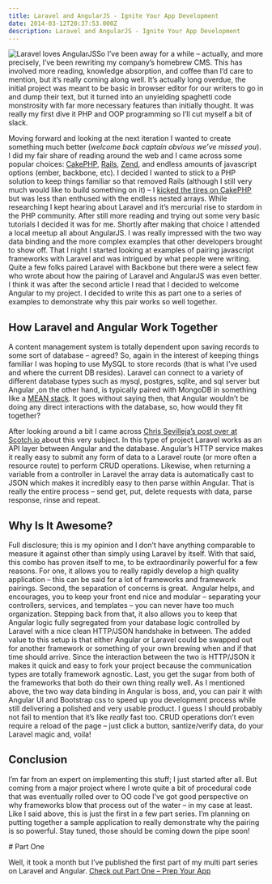 ```yaml
---
title: Laravel and AngularJS - Ignite Your App Development
date: 2014-03-12T20:37:53.000Z
description: Laravel and AngularJS - Ignite Your App Development
---
```


![Laravel loves AngularJS](http://justinvoelkel.me/wp-content/uploads/2014/03/laravel-loves-angular-300x125.png)So I’ve been away for a while – actually, and more precisely, I’ve been rewriting my company’s homebrew CMS. This has involved more reading, knowledge absorption, and coffee than I’d care to mention, but it’s really coming along well. It’s actually long overdue, the initial project was meant to be basic in browser editor for our writers to go in and dump their text, but it turned into an unyielding spaghetti code monstrosity with far more necessary features than initially thought. It was really my first dive it PHP and OOP programming so I’ll cut myself a bit of slack.

Moving forward and looking at the next iteration I wanted to create something much better (*welcome back captain obvious we’ve missed you*). I did my fair share of reading around the web and I came across some popular choices: [CakePHP](http://cakephp.org/ "Cake PHP framework"), [Rails](http://rubyonrails.org/ "Ruby On Rails"), [Zend](http://framework.zend.com/ "Zend Framework"), and endless amounts of javascript options (ember, backbone, etc). I decided I wanted to stick to a PHP solution to keep things familiar so that removed Rails (although I still very much would like to build something on it) – I [kicked the tires on CakePHP](http://justinvoelkel.me/wonderful-world-php-frameworks-cakephp-laravel/ "The Wonderful World of PHP Frameworks: CakePHP and Laravel") but was less than enthused with the endless nested arrays. While researching I kept hearing about Laravel and it’s mercurial rise to stardom in the PHP community. After still more reading and trying out some very basic tutorials I decided it was for me. Shortly after making that choice I attended a local meetup all about AngularJS. I was really impressed with the two way data binding and the more complex examples that other developers brought to show off. That I night I started looking at examples of pairing javascript frameworks with Laravel and was intrigued by what people were writing. Quite a few folks paired Laravel with Backbone but there were a select few who wrote about how the pairing of Laravel and AngularJS was even better. I think it was after the second article I read that I decided to welcome Angular to my project. I decided to write this as part one to a series of examples to demonstrate why this pair works so well together.


## How Laravel and Angular Work Together

A content management system is totally dependent upon saving records to some sort of database – agreed? So, again in the interest of keeping things familiar I was hoping to use MySQL to store records (that is what I’ve used and where the current DB resides). Laravel can connect to a variety of different database types such as mysql, postgres, sqlite, and sql server but Angular ,on the other hand, is typically paired with MongoDB in something like a [MEAN stack](http://blog.mongodb.org/post/49262866911/the-mean-stack-mongodb-expressjs-angularjs-and "MEAN Stack - Mongo and AngularJS"). It goes without saying then, that Angular wouldn’t be doing any direct interactions with the database, so, how would they fit together?

After looking around a bit I came across [Chris Sevilleja’s post over at Scotch.io ](http://scotch.io/tutorials/php/create-a-laravel-and-angular-single-page-comment-application "Scotch.io - AngularJS and Laravel")about this very subject. In this type of project Laravel works as an API layer between Angular and the database. Angular’s HTTP service makes it really easy to submit any form of data to a Laravel route (or more often a resource route) to perform CRUD operations. Likewise, when returning a variable from a controller in Laravel the array data is automatically cast to JSON which makes it incredibly easy to then parse within Angular. That is really the entire process – send get, put, delete requests with data, parse response, rinse and repeat.


## Why Is It Awesome?

Full disclosure; this is my opinion and I don’t have anything comparable to measure it against other than simply using Laravel by itself. With that said, this combo has proven itself to me, to be extraordinarily powerful for a few reasons. For one, it allows you to really rapidly develop a high quality application – this can be said for a lot of frameworks and framework pairings. Second, the separation of concerns is great.  Angular helps, and encourages, you to keep your front end nice and modular – separating your controllers, services, and templates – you can never have too much organization. Stepping back from that, it also allows you to keep that Angular logic fully segregated from your database logic controlled by Laravel with a nice clean HTTP/JSON handshake in between. The added value to this setup is that either Angular or Laravel could be swapped out for another framework or something of your own brewing when and if that time should arrive. Since the interaction between the two is HTTP/JSON it makes it quick and easy to fork your project because the communication types are totally framework agnostic. Last, you get the sugar from both of the frameworks that both do their own thing really well. As I mentioned above, the two way data binding in Angular is boss, and, you can pair it with Angular UI and Bootstrap css to speed up you development process while still delivering a polished and very usable product. I guess I should probably not fail to mention that it’s like *really* fast too. CRUD operations don’t even require a reload of the page – just click a button, santize/verify data, do your Laravel magic and, voila!


## Conclusion

I’m far from an expert on implementing this stuff; I just started after all. But coming from a major project where I wrote quite a bit of procedural code that was eventually rolled over to OO code I’ve got good perspective on why frameworks blow that process out of the water – in my case at least. Like I said above, this is just the first in a few part series. I’m planning on putting together a sample application to really demonstrate why the pairing is so powerful. Stay tuned, those should be coming down the pipe soon!

<div class="notice  ">
# Part One

Well, it took a month but I’ve published the first part of my multi part series on Laravel and Angular. [Check out Part One – Prep Your App](http://justinvoelkel.me/laravel-angularjs-part-one-prep-your-app/ "Laravel and AngularJS: Part One – Prep Your App")

<div class="clear"></div></div>

